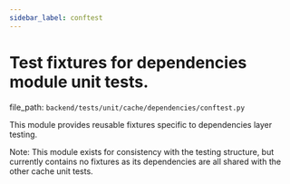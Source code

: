 ```yaml
---
sidebar_label: conftest
---
```


# Test fixtures for dependencies module unit tests.

  file_path: `backend/tests/unit/cache/dependencies/conftest.py`

This module provides reusable fixtures specific to dependencies layer testing.

Note: This module exists for consistency with the testing structure,
but currently contains no fixtures as its dependencies are all shared with the other cache unit tests.

